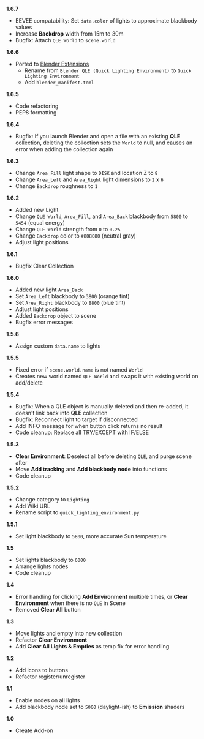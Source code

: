 **1.6.7** <!-- 24/12/14 -->
  + EEVEE compatability: Set `data.color` of lights to approximate blackbody values
  + Increase **Backdrop** width from 15m to 30m
  + Bugfix: Attach `QLE World` to `scene.world`

**1.6.6** <!-- 24/08/14 -->
- Ported to [Blender Extensions](https://extensions.blender.org/add-ons/quick-lighting-environment/)
  - Rename from `Blender QLE (Quick Lighting Environment)` to `Quick Lighting Environment`
  - Add `blender_manifest.toml`

**1.6.5** <!-- 22/12/17 -->
  + Code refactoring
  + PEP8 formatting

**1.6.4** <!-- 22/05/27 -->
   + Bugfix: If you launch Blender and open a file with an existing **QLE** collection, deleting the collection sets the `World` to null, and causes an error when adding the collection again

**1.6.3** <!-- 22/05/24 -->
   + Change `Area_Fill` light shape to `DISK` and location Z to `8`
   + Change `Area_Left` and `Area_Right` light dimensions to `2` x `6`
   + Change `Backdrop` roughness to `1`

**1.6.2** <!-- 22/05/22 -->
   + Added new Light
   + Change `QLE World`, `Area_Fill`, and `Area_Back` blackbody from `5800` to `5454` (equal energy)
   + Change `QLE World` strength from `0` to `0.25`
   + Change `Backdrop` color to `#808080` (neutral gray)
   + Adjust light positions

**1.6.1** <!-- 21/12/29 -->
   + Bugfix Clear Collection

**1.6.0** <!-- 21/12/24 -->
   + Added new light `Area_Back`
   + Set `Area_Left` blackbody to `3800` (orange tint)
   + Set `Area_Right` blackbody to `8800` (blue tint)
   + Adjust light positions
   + Added `Backdrop` object to scene
   + Bugfix error messages

**1.5.6** <!-- 21/07/23 -->
   + Assign custom `data.name` to lights

**1.5.5** <!-- 21/07/18 -->
   + Fixed error if `scene.world.name` is not named `World`
   + Creates new world named `QLE World` and swaps it with existing world on add/delete

**1.5.4** <!-- 20/09/20 -->
   + Bugfix: When a QLE object is manually deleted and then re-added, it doesn't link back into **QLE** collection
   + Bugfix: Reconnect light to target if disconnected
   + Add INFO message for when button click returns no result
   + Code cleanup: Replace all TRY/EXCEPT with IF/ELSE

**1.5.3** <!-- 20/09/12 -->
   + **Clear Environment**: Deselect all before deleting `QLE`, and purge scene after
   + Move **Add tracking** and **Add blackbody node** into functions
   + Code cleanup

**1.5.2** <!-- 20/08/30 -->
   + Change category to `Lighting`
   + Add Wiki URL
   + Rename script to `quick_lighting_environment.py`

**1.5.1** <!-- 20/08/22 -->
   + Set light blackbody to `5800`, more accurate Sun temperature

**1.5** <!-- 20/07/19 -->
   + Set lights blackbody to `6000`
   + Arrange lights nodes
   + Code cleanup

**1.4** <!-- 20/06/29 -->
   + Error handling for clicking **Add Environment** multiple times, or **Clear Environment** when there is no `QLE` in Scene
   + Removed **Clear All** button

**1.3** <!-- 20/06/17 -->
   + Move lights and empty into new collection
   + Refactor **Clear Environment**
   + Add **Clear All Lights & Empties** as temp fix for error handling

**1.2** <!-- 20/06/17 -->
   + Add icons to buttons
   + Refactor register/unregister

**1.1** <!-- 20/03/21 -->
   + Enable nodes on all lights
   + Add blackbody node set to `5000` (daylight-ish) to **Emission** shaders

**1.0** <!-- 20/02/24 -->
   + Create Add-on
